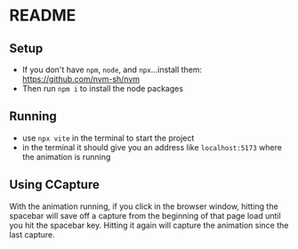 # README
## Setup
- If you don't have `npm`, `node`, and `npx`...install them:
https://github.com/nvm-sh/nvm
- Then run `npm i` to install the node packages

## Running
- use `npx vite` in the terminal to start the project
- in the terminal it should give you an address like `localhost:5173` where the animation is running

## Using CCapture
With the animation running, if you click in the browser window, hitting the spacebar will save off a capture from the beginning of that page load until you hit the spacebar key. Hitting it again will capture the animation since the last capture.